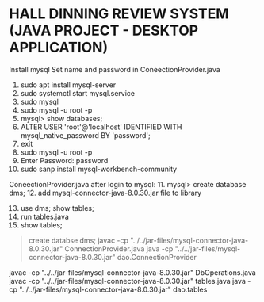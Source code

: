 # HALL DINNING REVIEW SYSTEM (JAVA PROJECT - DESKTOP APPLICATION)
Install mysql 
Set name and password in ConeectionProvider.java 
1. sudo apt install mysql-server
2. sudo systemctl start mysql.service
3. sudo mysql
4. sudo mysql -u root -p 
5. mysql> show databases;
6. ALTER USER 'root'@'localhost' IDENTIFIED WITH mysql_native_password BY 'password';
7. exit
8. sudo mysql -u root -p 
9. Enter Password: password
10. sudo sanp install mysql-workbench-community 

ConeectionProvider.java 
after login to mysql: 
11. mysql> create database dms;
12. add mysql-connector-java-8.0.30.jar file to library 

13. use dms; 
    show tables; 
14. run tables.java
15. show tables; 




> create databse dms; 
javac -cp "../../jar-files/mysql-connector-java-8.0.30.jar" ConnectionProvider.java
java -cp "../../jar-files/mysql-connector-java-8.0.30.jar"  dao.ConnectionProvider

javac -cp "../../jar-files/mysql-connector-java-8.0.30.jar" DbOperations.java
javac -cp "../../jar-files/mysql-connector-java-8.0.30.jar" tables.java
java -cp "../../jar-files/mysql-connector-java-8.0.30.jar"  dao.tables
